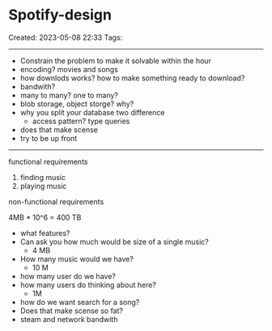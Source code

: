 # Spotify-design
Created: 2023-05-08 22:33
Tags: 
____
* Constrain the problem to make it solvable within the hour
* encoding? movies and songs
* how downlods works? how to make something ready to download?
* bandwith?
* many to many? one to many?
* blob storage, object storge? why?
* why you split your database two difference
	* access pattern? type queries
* does that make scense
* try to be up front
___
functional requirements
1. finding music
2. playing music


non-functional requirements

4MB * 10^6 = 400 TB

* what features?
* Can ask you how much would be size of a single music?
	* 4 MB
* How many music would we have?
	* 10 M
* how many user do we have?
* how many users do thinking about here?
	* 1M
* how do we want search for a song?
* Does that make scense so fat?
* steam and network bandwith